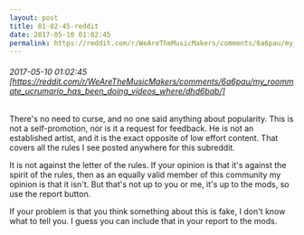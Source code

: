```yaml
---
layout: post
title: 01-02-45-reddit
date: 2017-05-10 01:02:45
permalink: https://reddit.com/r/WeAreTheMusicMakers/comments/6a6pau/my_roommate_ucrumario_has_been_doing_videos_where/dhd6bab/
---
```


###### 2017-05-10 01:02:45 [https://reddit.com/r/WeAreTheMusicMakers/comments/6a6pau/my_roommate_ucrumario_has_been_doing_videos_where/dhd6bab/]
There's no need to curse, and no one said anything about popularity. This is not a self-promotion, nor is it a request for feedback. He is not an established artist, and it is the exact opposite of low effort content. That covers all the rules I see posted anywhere for this subreddit.

It is not against the letter of the rules. If your opinion is that it's against the spirit of the rules, then as an equally valid member of this community my opinion is that it isn't. But that's not up to you or me, it's up to the mods, so use the report button.

If your problem is that you think something about this is fake, I don't know what to tell you. I guess you can include that in your report to the mods.
